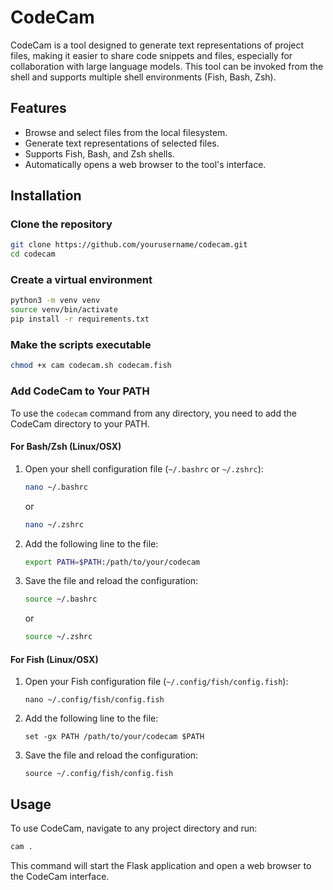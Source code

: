 # CodeCam

CodeCam is a tool designed to generate text representations of project files, making it easier to share code snippets and files, especially for collaboration with large language models. This tool can be invoked from the shell and supports multiple shell environments (Fish, Bash, Zsh).

## Features

- Browse and select files from the local filesystem.
- Generate text representations of selected files.
- Supports Fish, Bash, and Zsh shells.
- Automatically opens a web browser to the tool's interface.

## Installation

### Clone the repository

```bash
git clone https://github.com/yourusername/codecam.git
cd codecam
```

### Create a virtual environment 

```bash
python3 -m venv venv
source venv/bin/activate
pip install -r requirements.txt
```

### Make the scripts executable
```bash
chmod +x cam codecam.sh codecam.fish
```

### Add CodeCam to Your PATH

To use the `codecam` command from any directory, you need to add the CodeCam directory to your PATH.

#### For Bash/Zsh (Linux/OSX)

1. Open your shell configuration file (`~/.bashrc` or `~/.zshrc`):

    ```bash
    nano ~/.bashrc
    ```

    or

    ```bash
    nano ~/.zshrc
    ```

2. Add the following line to the file:

    ```bash
    export PATH=$PATH:/path/to/your/codecam
    ```

3. Save the file and reload the configuration:

    ```bash
    source ~/.bashrc
    ```

    or

    ```bash
    source ~/.zshrc
    ```

#### For Fish (Linux/OSX)

1. Open your Fish configuration file (`~/.config/fish/config.fish`):

    ```fish
    nano ~/.config/fish/config.fish
    ```

2. Add the following line to the file:

    ```fish
    set -gx PATH /path/to/your/codecam $PATH
    ```

3. Save the file and reload the configuration:

    ```fish
    source ~/.config/fish/config.fish
    ```


## Usage

To use CodeCam, navigate to any project directory and run:

```bash
cam .
```
This command will start the Flask application and open a web browser to the CodeCam interface.
